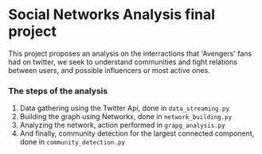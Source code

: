 # Social Networks Analysis final project

This project proposes an analysis on the interractions that 'Avengers' fans had on twitter,
we seek to understand communities and tight relations between users, and possible influencers
or most active ones.

### The steps of the analysis

1. Data gathering using the Twitter Api, done in ```data_streaming.py```
2. Building the graph using Networkx, done in ```network_building.py```
3. Analyzing the network, action performed in ```grapg_analysis.py```
4. And finally, community detection for the largest connected component, 
   done in ```community_detection.py```